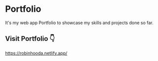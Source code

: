 # Portfolio

It's my web app Portfolio to showcase my skills and projects done so far.

## Visit Portfolio 👇

https://robinhooda.netlify.app/
